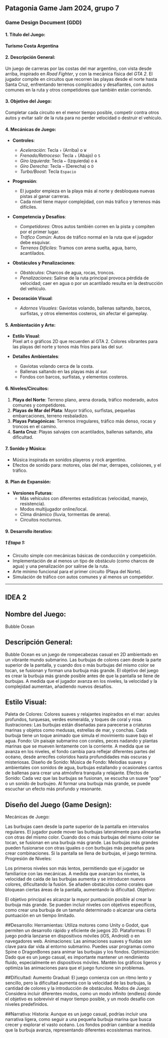 ## Patagonia Game Jam 2024, grupo 7

### Game Design Document (GDD)

#### 1. **Título del Juego**:  
**Turismo Costa Argentina**

#### 2. **Descripción General**:  
Un juego de carreras por las costas del mar argentino, con vista desde arriba, inspirado en *Road Fighter*, y con la mecánica física del *GTA 2*. El jugador compite en circuitos que recorren las playas desde el norte hasta Santa Cruz, enfrentando terrenos complicados y desafiantes, con autos comunes en la ruta y otros competidores que también están corriendo.

#### 3. **Objetivo del Juego**:  
Completar cada circuito en el menor tiempo posible, competir contra otros autos y evitar salir de la ruta para no perder velocidad o destruir el vehículo.

#### 4. **Mecánicas de Juego**:

- **Controles**:  
  - *Aceleración*: Tecla `↑` (Arriba) o `W`  
  - *Frenado/Retroceso*: Tecla `↓` (Abajo) o `S`  
  - *Giro Izquierda*: Tecla `←` (Izquierda) o `A`  
  - *Giro Derecha*: Tecla `→` (Derecha) o `D`  
  - *Turbo/Boost*: Tecla `Espacio`

- **Progresión**:  
  - El jugador empieza en la playa más al norte y desbloquea nuevas pistas al ganar carreras.
  - Cada nivel tiene mayor complejidad, con más tráfico y terrenos más difíciles.

- **Competencia y Desafíos**:  
  - *Competidores*: Otros autos también corren en la pista y compiten por el primer lugar.
  - *Tráfico Común*: Autos de tráfico normal en la ruta que el jugador debe esquivar.
  - *Terrenos Difíciles*: Tramos con arena suelta, agua, barro, acantilados.

- **Obstáculos y Penalizaciones**:  
  - *Obstáculos*: Charcos de agua, rocas, troncos.
  - *Penalizaciones*: Salirse de la ruta principal provoca pérdida de velocidad; caer en agua o por un acantilado resulta en la destrucción del vehículo.

- **Decoración Visual**:  
  - *Adornos Visuales*: Gaviotas volando, ballenas saltando, barcos, surfistas, y otros elementos costeros, sin afectar el gameplay.

#### 5. **Ambientación y Arte**:

- **Estilo Visual**:  
  Pixel art o gráficos 2D que recuerden al GTA 2. Colores vibrantes para las playas del norte y tonos más fríos para las del sur.
  
- **Detalles Ambientales**:  
  - Gaviotas volando cerca de la costa.
  - Ballenas saltando en las playas más al sur.
  - Fondos con barcos, surfistas, y elementos costeros.

#### 6. **Niveles/Circuitos**:

1. **Playa del Norte**: Terreno plano, arena dorada, tráfico moderado, autos comunes y competidores.
2. **Playas de Mar del Plata**: Mayor tráfico, surfistas, pequeñas embarcaciones, terreno resbaladizo.
3. **Playas Patagónicas**: Terrenos irregulares, tráfico más denso, rocas y troncos en el camino.
4. **Santa Cruz**: Playas salvajes con acantilados, ballenas saltando, alta dificultad.

#### 7. **Sonido y Música**:

- Música inspirada en sonidos playeros y rock argentino.
- Efectos de sonido para: motores, olas del mar, derrapes, colisiones, y el tráfico.

#### 8. **Plan de Expansión**:

- **Versiones Futuras**:  
  - Más vehículos con diferentes estadísticas (velocidad, manejo, resistencia).
  - Modos multijugador online/local.
  - Clima dinámico (lluvia, tormentas de arena).
  - Circuitos nocturnos.

#### 9. **Desarrollo iterativo**:

##### 1 **Etapa 1**:
- Circuito simple con mecánicas básicas de conducción y competición.
- Implementación de al menos un tipo de obstáculo (como charcos de agua) y una penalización por salirse de la ruta.
- Arte mínimo funcional para el primer circuito (Playa del Norte).
- Simulación de tráfico con autos comunes y al menos un competidor.


---------------------------------------------------------------------------------------------------------------------------------------------------------------------------------
## IDEA 2

## Nombre del Juego:
Bubble Ocean

## Descripción General:
Bubble Ocean es un juego de rompecabezas casual en 2D ambientado en un vibrante mundo submarino. Las burbujas de colores caen desde la parte superior de la pantalla, y cuando dos o más burbujas del mismo color se tocan, se fusionan y forman una burbuja más grande. El objetivo del juego es crear la burbuja más grande posible antes de que la pantalla se llene de burbujas. A medida que el jugador avanza en los niveles, la velocidad y la complejidad aumentan, añadiendo nuevos desafíos.

## Estilo Visual:
Paleta de Colores: Colores suaves y relajantes inspirados en el mar: azules profundos, turquesas, verdes esmeralda, y toques de coral y rosa.
Ilustraciones: Las burbujas están diseñadas para parecerse a criaturas marinas y objetos como medusas, estrellas de mar, y conchas. Cada burbuja tiene un toque animado que simula el movimiento suave bajo el agua.
Fondo: Un paisaje submarino con corales, peces nadando y plantas marinas que se mueven lentamente con la corriente. A medida que se avanza en los niveles, el fondo cambia para reflejar diferentes partes del océano, desde arrecifes coloridos hasta profundidades más oscuras y misteriosas.
Diseño de Sonido:
Música de Fondo: Melodías suaves y ambientales con sonidos de agua, burbujas estallando y ocasionales cantos de ballenas para crear una atmósfera tranquila y relajante.
Efectos de Sonido: Cada vez que las burbujas se fusionan, se escucha un suave "pop" o un sonido de burbujeo. Al formar una burbuja más grande, se puede escuchar un efecto más profundo y resonante.

## Diseño del Juego (Game Design):
Mecánicas de Juego:

Las burbujas caen desde la parte superior de la pantalla en intervalos regulares.
El jugador puede mover las burbujas lateralmente para alinearlas con otras del mismo color.
Cuando dos o más burbujas del mismo color se tocan, se fusionan en una burbuja más grande.
Las burbujas más grandes pueden fusionarse con otras iguales o con burbujas más pequeñas para crear combinaciones.
Si la pantalla se llena de burbujas, el juego termina.
Progresión de Niveles:

Los primeros niveles son más lentos, permitiendo que el jugador se familiarice con las mecánicas.
A medida que avanzan los niveles, la velocidad de caída de las burbujas aumenta y se introducen nuevos colores, dificultando la fusión.
Se añaden obstáculos como corales que bloquean ciertas áreas de la pantalla, aumentando la dificultad.
Objetivo:

El objetivo principal es alcanzar la mayor puntuación posible al crear la burbuja más grande.
Se pueden incluir niveles con objetivos específicos, como crear una burbuja de un tamaño determinado o alcanzar una cierta puntuación en un tiempo limitado.

##Desarrollo:
Herramientas: Utiliza motores como Unity o Godot, que permiten un desarrollo rápido y eficiente de juegos 2D.
Plataformas: El juego podría lanzarse en dispositivos móviles (iOS, Android) o en navegadores web.
Animaciones: Las animaciones suaves y fluidas son clave para dar vida al entorno submarino. Puedes usar programas como Spine o DragonBones para animar las burbujas y los fondos.
Optimización: Dado que es un juego casual, es importante mantener un rendimiento fluido, especialmente en dispositivos móviles. Mantén los gráficos ligeros y optimiza las animaciones para que el juego funcione sin problemas.

##Dificultad:
Aumento Gradual: El juego comienza con un ritmo lento y sencillo, pero la dificultad aumenta con la velocidad de las burbujas, la cantidad de colores y la introducción de obstáculos.
Modos de Juego: Considera incluir diferentes modos, como un modo infinito (endless) donde el objetivo es sobrevivir el mayor tiempo posible, y un modo desafío con niveles predefinidos.

##Narrativa:
Historia: Aunque es un juego casual, podrías incluir una narrativa ligera, como seguir a una pequeña burbuja marina que busca crecer y explorar el vasto océano. Los fondos podrían cambiar a medida que la burbuja avanza, representando diferentes ecosistemas marinos.
